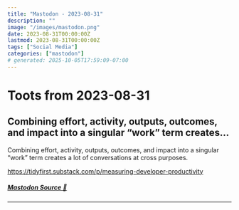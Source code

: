 ```yaml
---
title: "Mastodon - 2023-08-31"
description: ""
image: "/images/mastodon.png"
date: 2023-08-31T00:00:00Z
lastmod: 2023-08-31T00:00:00Z
tags: ["Social Media"]
categories: ["mastodon"]
# generated: 2025-10-05T17:59:09-07:00
---
```


# Toots from 2023-08-31

## Combining effort, activity, outputs, outcomes, and impact into a singular “work” term creates...

Combining effort, activity, outputs, outcomes, and impact into a singular “work” term creates a lot of conversations at cross purposes.

<https://tidyfirst.substack.com/p/measuring-developer-productivity>

##### [Mastodon Source 🐘](https://hachyderm.io/@mweagle/110985278993672741)

---

